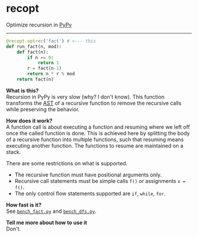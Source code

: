 # recopt

Optimize recursion in [PyPy](https://www.pypy.org/download.html)

---

```py
@recopt.optrec('fact') # <--- this
def run_fact(n, mod):
    def fact(n):
        if n == 0:
            return 1
        r = fact(n-1)
        return n * r % mod
    return fact(n)
```

**What is this?**  
Recursion in PyPy is very slow (why? I don't know). This function transforms the [AST](https://docs.python.org/3/library/ast.html) of a recursive function to remove the recursive calls while preserving the behavior.

**How does it work?**  
A function call is about executing a function and resuming where we left off once the called function is done. This is achieved here by splitting the body of a recursive function into multiple functions, such that resuming means executing another function. The functions to resume are maintained on a stack.

There are some restrictions on what is supported.
* The recursive function must have positional arguments only.
* Recursive call statements must be simple calls `f()` or assignments `x = f()`.
* The only control flow statements supported are `if`, `while`, `for`.

**How fast is it?**  
See [`bench_fact.py`](bench_fact.py) and [`bench_dfs.py`](bench_dfs.py).

**Tell me more about how to use it**  
Don't.
